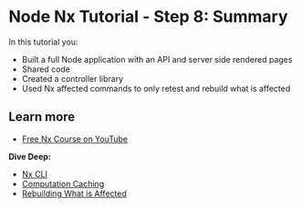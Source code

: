 # Node Nx Tutorial - Step 8: Summary

In this tutorial you:

- Built a full Node application with an API and server side rendered pages
- Shared code
- Created a controller library
- Used Nx affected commands to only retest and rebuild what is affected

## Learn more

- [Free Nx Course on YouTube](https://www.youtube.com/watch?time_continue=49&v=2mYLe9Kp9VM&feature=emb_logo)

**Dive Deep:**

- [Nx CLI](/using-nx/nx-cli)
- [Computation Caching](/using-nx/caching)
- [Rebuilding What is Affected](/using-nx/affected)
